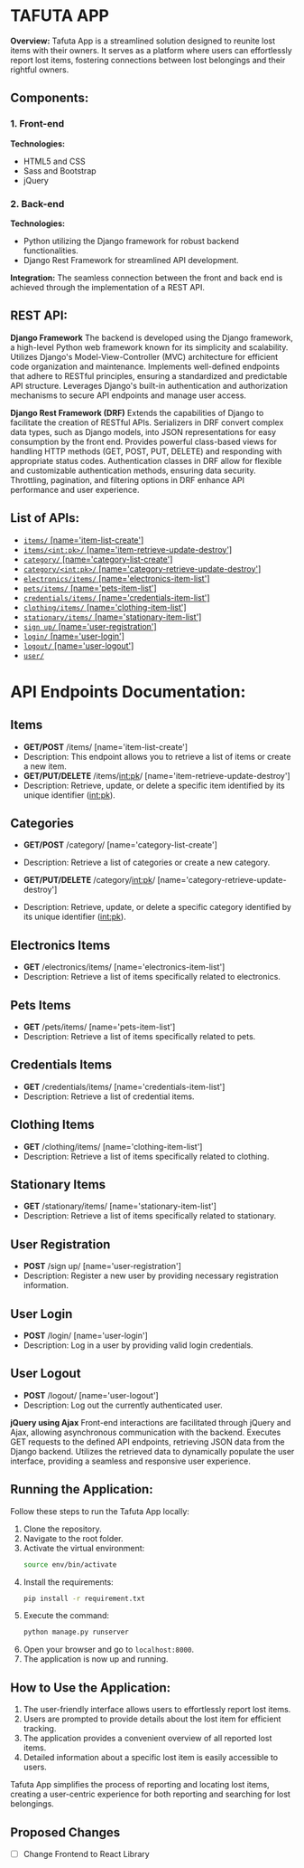 # TAFUTA APP

**Overview:**
Tafuta App is a streamlined solution designed to reunite lost items with their owners. It serves as a platform where users can effortlessly report lost items, fostering connections between lost belongings and their rightful owners.

## Components:

### 1. Front-end

**Technologies:**
- HTML5 and CSS
- Sass and Bootstrap
- jQuery

### 2. Back-end

**Technologies:**
- Python utilizing the Django framework for robust backend functionalities.
- Django Rest Framework for streamlined API development.

**Integration:**
The seamless connection between the front and back end is achieved through the implementation of a REST API.

## REST API:
**Django Framework**
The backend is developed using the Django framework, a high-level Python web framework known for its simplicity and scalability.
Utilizes Django's Model-View-Controller (MVC) architecture for efficient code organization and maintenance.
Implements well-defined endpoints that adhere to RESTful principles, ensuring a standardized and predictable API structure.
Leverages Django's built-in authentication and authorization mechanisms to secure API endpoints and manage user access.

**Django Rest Framework (DRF)**
Extends the capabilities of Django to facilitate the creation of RESTful APIs.
Serializers in DRF convert complex data types, such as Django models, into JSON representations for easy consumption by the front end.
Provides powerful class-based views for handling HTTP methods (GET, POST, PUT, DELETE) and responding with appropriate status codes.
Authentication classes in DRF allow for flexible and customizable authentication methods, ensuring data security.
Throttling, pagination, and filtering options in DRF enhance API performance and user experience.

## List of APIs:
- [`items/` [name='item-list-create']](#)
- [`items/<int:pk>/` [name='item-retrieve-update-destroy']](#)
- [`category/` [name='category-list-create']](#)
- [`category/<int:pk>/` [name='category-retrieve-update-destroy']](#)
- [`electronics/items/` [name='electronics-item-list']](#)
- [`pets/items/` [name='pets-item-list']](#)
- [`credentials/items/` [name='credentials-item-list']](#)
- [`clothing/items/` [name='clothing-item-list']](#)
- [`stationary/items/` [name='stationary-item-list']](#)
- [`sign up/` [name='user-registration']](#)
- [`login/` [name='user-login']](#)
- [`logout/` [name='user-logout']](#)
- [`user/`](#)



# API Endpoints Documentation:
## Items
- **GET/POST** /items/ [name='item-list-create']
- Description: This endpoint allows you to retrieve a list of items or create a new item.
- **GET/PUT/DELETE** /items/<int:pk>/ [name='item-retrieve-update-destroy']
- Description: Retrieve, update, or delete a specific item identified by its unique identifier (<int:pk>).

## Categories
- **GET/POST** /category/ [name='category-list-create']
- Description: Retrieve a list of categories or create a new category.

- **GET/PUT/DELETE** /category/<int:pk>/ [name='category-retrieve-update-destroy']
- Description: Retrieve, update, or delete a specific category identified by its unique identifier (<int:pk>).

## Electronics Items
- **GET** /electronics/items/ [name='electronics-item-list']
- Description: Retrieve a list of items specifically related to electronics.

## Pets Items
- **GET** /pets/items/ [name='pets-item-list']
- Description: Retrieve a list of items specifically related to pets.

## Credentials Items
- **GET** /credentials/items/ [name='credentials-item-list']
- Description: Retrieve a list of credential items.

## Clothing Items
- **GET** /clothing/items/ [name='clothing-item-list']
- Description: Retrieve a list of items specifically related to clothing.

## Stationary Items
- **GET** /stationary/items/ [name='stationary-item-list']
- Description: Retrieve a list of items specifically related to stationary.

## User Registration
- **POST** /sign up/ [name='user-registration']
- Description: Register a new user by providing necessary registration information.

## User Login
- **POST** /login/ [name='user-login']
- Description: Log in a user by providing valid login credentials.

## User Logout
- **POST** /logout/ [name='user-logout']
- Description: Log out the currently authenticated user.


**jQuery using Ajax**
Front-end interactions are facilitated through jQuery and Ajax, allowing asynchronous communication with the backend.
Executes GET requests to the defined API endpoints, retrieving JSON data from the Django backend.
Utilizes the retrieved data to dynamically populate the user interface, providing a seamless and responsive user experience.

## Running the Application:

Follow these steps to run the Tafuta App locally:

1. Clone the repository.
2. Navigate to the root folder.
3. Activate the virtual environment:
   ```bash
   source env/bin/activate
   ```
4. Install the requirements:
   ```bash
   pip install -r requirement.txt
   ```
5. Execute the command:
   ```bash
   python manage.py runserver
   ```
6. Open your browser and go to `localhost:8000`.
7. The application is now up and running.

## How to Use the Application:

1. The user-friendly interface allows users to effortlessly report lost items.
2. Users are prompted to provide details about the lost item for efficient tracking.
3. The application provides a convenient overview of all reported lost items.
4. Detailed information about a specific lost item is easily accessible to users.

Tafuta App simplifies the process of reporting and locating lost items, creating a user-centric experience for both reporting and searching for lost belongings.

## Proposed Changes
- [ ] Change Frontend to React Library 